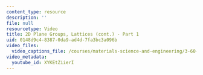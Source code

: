 ```yaml
---
content_type: resource
description: ''
file: null
resourcetype: Video
title: 2D Plane Groups, Lattices (cont.) - Part 1
uid: 0148d9c4-8387-0da9-ad4d-7fa3bc3a096b
video_files:
  video_captions_file: /courses/materials-science-and-engineering/3-60-symmetry-structure-and-tensor-properties-of-materials-fall-2005/video-lectures/2d-plane-groups-lattices-cont.-part-1-1/XYKEtZiierI.vtt
video_metadata:
  youtube_id: XYKEtZiierI
---
```

